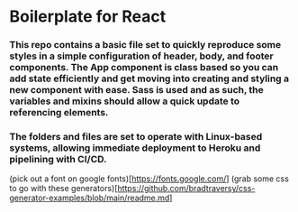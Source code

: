 # Boilerplate for React

### This repo contains a basic file set to quickly reproduce some styles in a simple configuration of header, body, and footer components.  The App component is class based so you can add state efficiently and get moving into creating and styling a new component with ease.  Sass is used and as such, the variables and mixins should allow a quick update to referencing elements. 

### The folders and files are set to operate with Linux-based systems, allowing immediate deployment to Heroku and pipelining with CI/CD.

(pick out a font on google fonts)[https://fonts.google.com/]
(grab some css to go with these generators)[https://github.com/bradtraversy/css-generator-examples/blob/main/readme.md]


